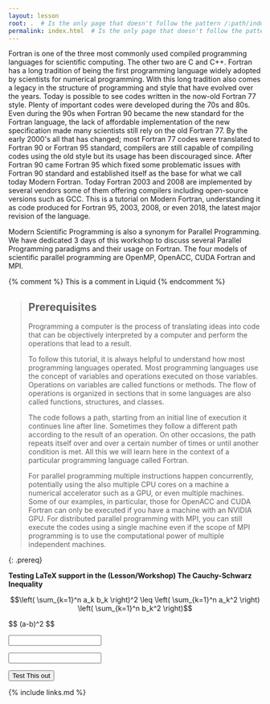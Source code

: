 ```yaml
---
layout: lesson
root: .  # Is the only page that doesn't follow the pattern /:path/index.html
permalink: index.html  # Is the only page that doesn't follow the pattern /:path/index.html
---
```

Fortran is one of the three most commonly used compiled programming languages for scientific computing.
The other two are C and C++.
Fortran has a long tradition of being the first programming language widely adopted by scientists for numerical programming.
With this long tradition also comes a legacy in the structure of programming and style that have evolved over the years.
Today is possible to see codes written in the now-old Fortran 77 style.
Plenty of important codes were developed during the 70s and 80s.
Even during the 90s when Fortran 90 became the new standard for the Fortran language, the lack of affordable implementation of the new specification made many scientists still rely on the old Fortran 77.
By the early 2000's all that has changed; most Fortran 77 codes were translated to Fortran 90 or Fortran 95 standard, compilers are still capable of compiling codes using the old style but its usage has been discouraged since.
After Fortran 90 came Fortran 95 which fixed some problematic issues with Fortran 90 standard and established itself as the base for what we call today Modern Fortran.
Today Fortran 2003 and 2008 are implemented by several vendors some of them offering compilers including open-source versions such as GCC.
This is a tutorial on Modern Fortran, understanding it as code produced for Fortran 95, 2003, 2008, or even 2018, the latest major revision of the language.

Modern Scientific Programming is also a synonym for Parallel Programming.
We have dedicated 3 days of this workshop to discuss several Parallel Programming paradigms and their usage on Fortran.
The four models of scientific parallel programming are OpenMP, OpenACC, CUDA Fortran and MPI. 

<!-- this is an html comment -->

{% comment %} This is a comment in Liquid {% endcomment %}

> ## Prerequisites
> Programming a computer is the process of translating ideas into code that can be objectively interpreted by a computer and perform the operations that lead to a result.
> 
> To follow this tutorial, it is always helpful to understand how most programming languages operated. 
> Most programming languages use the concept of variables and operations executed on those variables. Operations on variables are called functions or methods. 
> The flow of operations is organized in sections that in some languages are also called functions, structures, and classes.
>
> The code follows a path, starting from an initial line of execution it continues line after line.
> Sometimes they follow a different path according to the result of an operation. On other occasions, the path repeats itself over and over a certain number of times or until another condition is met. All this we will learn here in the context of a particular programming language called Fortran.
> 
> For parallel programming multiple instructions happen concurrently, potentially using the also multiple CPU cores on a machine a numerical accelerator such as a GPU, or even multiple machines. Some of our examples, in particular, those for OpenACC and CUDA Fortran can only be executed if you have a machine with an NVIDIA GPU. For distributed parallel programming with MPI, you can still execute the codes using a single machine even if the scope of MPI programming is to use the computational power of multiple independent machines.
>
>
{: .prereq}

**Testing LaTeX support in the (Lesson/Workshop) The Cauchy-Schwarz Inequality**

$$\left( \sum_{k=1}^n a_k b_k \right)^2 \leq \left( \sum_{k=1}^n a_k^2 \right) \left( \sum_{k=1}^n b_k^2 \right)$$

<p id="This_Is_What_I_Want"> $$ (a-b)^2 $$</p>
<p id="First_Input"> <input id="Value_A"></p>
<p id="Second_Input"> <input id="Value_B"></p>
<p id="Output"></p>
<p id="Activate"><button onclick="RUN()">Test This out</button></p>
<script type="text/javascript" src="https://cdnjs.cloudflare.com/ajax/libs/mathjax/2.7.5/MathJax.js?config=TeX-AMS_HTML,http://myserver.com/MathJax/config/local/local.js">
        function RUN() {
            var a = document.getElementById("Value_A").value
            var b = document.getElementById("Value_B").value
            document.getElementById("Output").innerHTML = "$$ (" + a + "-" + b + ")^2 $$";
            MathJax.Hub.Queue(["Typeset", MathJax.Hub]);
        }
</script>

{% include links.md %}
